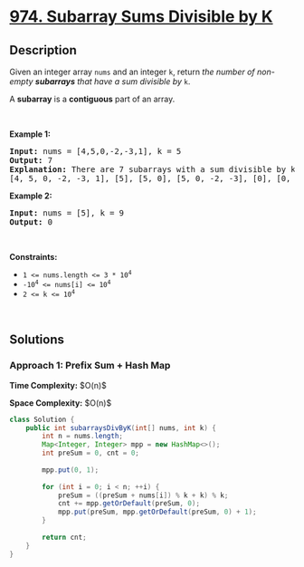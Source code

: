 # [974. Subarray Sums Divisible by K](https://leetcode.com/problems/subarray-sums-divisible-by-k)

## Description

<p>Given an integer array <code>nums</code> and an integer <code>k</code>, return <em>the number of non-empty <strong>subarrays</strong> that have a sum divisible by </em><code>k</code>.</p>

<p>A <strong>subarray</strong> is a <strong>contiguous</strong> part of an array.</p>
<p>&nbsp;</p>

<p><strong class="example">Example 1:</strong></p>
<pre>
<strong>Input:</strong> nums = [4,5,0,-2,-3,1], k = 5
<strong>Output:</strong> 7
<strong>Explanation:</strong> There are 7 subarrays with a sum divisible by k = 5:
[4, 5, 0, -2, -3, 1], [5], [5, 0], [5, 0, -2, -3], [0], [0, -2, -3], [-2, -3]
</pre>

<p><strong class="example">Example 2:</strong></p>
<pre>
<strong>Input:</strong> nums = [5], k = 9
<strong>Output:</strong> 0
</pre>
<p>&nbsp;</p>

<p><strong>Constraints:</strong></p>
<ul>
    <li><code>1 &lt;= nums.length &lt;= 3 * 10<sup>4</sup></code></li>
    <li><code>-10<sup>4</sup> &lt;= nums[i] &lt;= 10<sup>4</sup></code></li>
    <li><code>2 &lt;= k &lt;= 10<sup>4</sup></code></li>
</ul>
<p>&nbsp;</p>

## Solutions

### **Approach 1: Prefix Sum + Hash Map**

<p><strong>Time Complexity:</strong> $O(n)$</p>
<p><strong>Space Complexity:</strong> $O(n)$</p>

```java
class Solution {
    public int subarraysDivByK(int[] nums, int k) {
        int n = nums.length;
        Map<Integer, Integer> mpp = new HashMap<>();
        int preSum = 0, cnt = 0;
        
        mpp.put(0, 1);
        
        for (int i = 0; i < n; ++i) {
            preSum = ((preSum + nums[i]) % k + k) % k;
            cnt += mpp.getOrDefault(preSum, 0);
            mpp.put(preSum, mpp.getOrDefault(preSum, 0) + 1);
        }
        
        return cnt;
    }
}
```

<!-- tabs:end -->